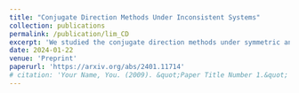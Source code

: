 ```yaml
---
title: "Conjugate Direction Methods Under Inconsistent Systems"
collection: publications
permalink: /publication/lim_CD
excerpt: 'We studied the conjugate direction methods under symmetric and inconsistent settings.'
date: 2024-01-22
venue: 'Preprint'
paperurl: 'https://arxiv.org/abs/2401.11714'
# citation: 'Your Name, You. (2009). &quot;Paper Title Number 1.&quot; <i>Journal 1</i>. 1(1).'
---
```

<!-- This paper is about the number 1. The number 2 is left for future work.

[Download paper here](http://academicpages.github.io/files/paper1.pdf)

Recommended citation: Your Name, You. (2009). "Paper Title Number 1." <i>Journal 1</i>. 1(1). -->
